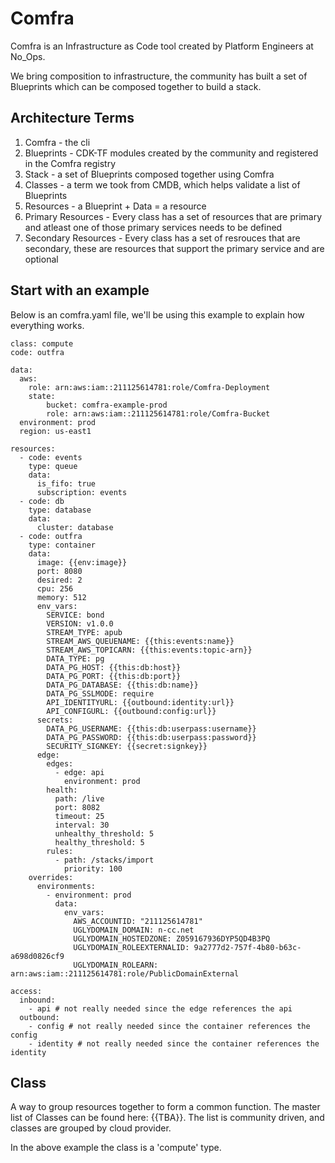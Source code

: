# Comfra

Comfra is an Infrastructure as Code tool created by Platform Engineers at No_Ops. 

We bring composition to infrastructure, the community has built a set of Blueprints which can be composed together to build a stack. 

## Architecture Terms

1. Comfra - the cli 
2. Blueprints - CDK-TF modules created by the community and registered in the Comfra registry
3. Stack - a set of Blueprints composed together using Comfra
4. Classes - a term we took from CMDB, which helps validate a list of Blueprints
5. Resources - a Blueprint + Data = a resource
6. Primary Resources - Every class has a set of resources that are primary and atleast one of those primary services needs to be defined
7. Secondary Resources - Every class has a set of resrouces that are secondary, these are resources that support the primary service and are optional

## Start with an example

Below is an comfra.yaml file, we'll be using this example to explain how everything works.

```
class: compute
code: outfra

data: 
  aws:
    role: arn:aws:iam::211125614781:role/Comfra-Deployment
    state:
        bucket: comfra-example-prod
        role: arn:aws:iam::211125614781:role/Comfra-Bucket
  environment: prod
  region: us-east1

resources:
  - code: events
    type: queue
    data:
      is_fifo: true
      subscription: events
  - code: db
    type: database
    data:
      cluster: database
  - code: outfra
    type: container
    data:
      image: {{env:image}}
      port: 8080
      desired: 2
      cpu: 256
      memory: 512
      env_vars:
        SERVICE: bond
        VERSION: v1.0.0
        STREAM_TYPE: apub
        STREAM_AWS_QUEUENAME: {{this:events:name}}
        STREAM_AWS_TOPICARN: {{this:events:topic-arn}}
        DATA_TYPE: pg
        DATA_PG_HOST: {{this:db:host}}
        DATA_PG_PORT: {{this:db:port}}
        DATA_PG_DATABASE: {{this:db:name}}
        DATA_PG_SSLMODE: require
        API_IDENTITYURL: {{outbound:identity:url}}
        API_CONFIGURL: {{outbound:config:url}}
      secrets:
        DATA_PG_USERNAME: {{this:db:userpass:username}}
        DATA_PG_PASSWORD: {{this:db:userpass:password}}
        SECURITY_SIGNKEY: {{secret:signkey}}
      edge:
        edges:
          - edge: api
            environment: prod
        health:
          path: /live
          port: 8082
          timeout: 25
          interval: 30
          unhealthy_threshold: 5
          healthy_threshold: 5
        rules:
          - path: /stacks/import
            priority: 100
    overrides:
      environments:
        - environment: prod
          data:
            env_vars:
              AWS_ACCOUNTID: "211125614781"
              UGLYDOMAIN_DOMAIN: n-cc.net
              UGLYDOMAIN_HOSTEDZONE: Z059167936DYP5QD4B3PQ
              UGLYDOMAIN_ROLEEXTERNALID: 9a2777d2-757f-4b80-b63c-a698d0826cf9
              UGLYDOMAIN_ROLEARN: arn:aws:iam::211125614781:role/PublicDomainExternal

access:
  inbound:
    - api # not really needed since the edge references the api
  outbound:
    - config # not really needed since the container references the config
    - identity # not really needed since the container references the identity
```

## Class

A way to group resources together to form a common function. The master list of Classes can be found here: {{TBA}}. The list is community driven, and classes are grouped by cloud provider.

In the above example the class is a 'compute' type.
